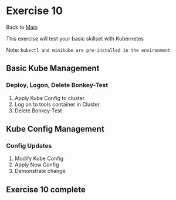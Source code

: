 # Exercise 10

Back to [Main](../README.md)

This exercise will test your basic skillset with Kubernetes

Note: `kubectl and minikube are pre-installed in the environment`

## Basic Kube Management

### Deploy, Logon, Delete Bonkey-Test

1. Apply Kube Config to cluster.
1. Log on to tools container in Cluster.
1. Delete Bonkey-Test

## Kube Config Management

### Config Updates

1. Modify Kube Config
1. Apply New Config
1. Demonstrate change

## Exercise 10 complete
